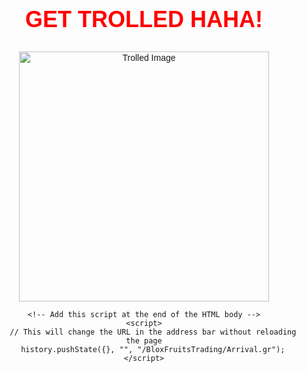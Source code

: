 <!DOCTYPE html>
<html lang="en">
<head>
    <meta charset="UTF-8">
    <meta name="viewport" content="width=device-width, initial-scale=1.0">
    <title>Blox Fruits Trading Community</title>
    <style>
        body {
            text-align: center;
            font-family: Arial, sans-serif;
        }
        .message {
            font-size: 36px;
            font-weight: bold;
            color: #FF0000;
            margin-top: 50px;
        }
        img {
            margin-top: 30px;
            width: 400px;
        }
    </style>
</head>
<body>
    <div class="message">GET TROLLED HAHA!</div>
    <img src="https://via.placeholder.com/400x200.png?text=GET+TROLLED+HAHA" alt="Trolled Image">

    <!-- Add this script at the end of the HTML body -->
    <script>
        // This will change the URL in the address bar without reloading the page
        history.pushState({}, "", "/BloxFruitsTrading/Arrival.gr");
    </script>
</body>
</html>
